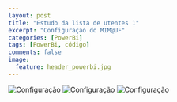 ```yaml
---
layout: post
title: "Estudo da lista de utentes 1"
excerpt: "Configuraçao do MIM@UF"
categories: [PowerBi]
tags: [PowerBi, código]
comments: false
image:
  feature: header_powerbi.jpg
---
```

![Configuração](Capturar_1.png)
![Configuração](Capturar_2.png)
![Configuração](Capturar_3.png)
